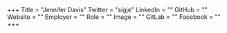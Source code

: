 +++
Title = "Jennifer Davis"
Twitter = "sigje"
LinkedIn = ""
GitHub = ""
Website = ""
Employer = ""
Role = ""
Image = ""
GitLab = ""
Facebook = ""
+++
